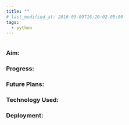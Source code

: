 ```yaml
---
title: ""
# last_modified_at: 2016-03-09T16:20:02-05:00
tags:
  - python
---
```

<!--image-->
<img src="{{ site.url }}{{ site.baseurl }}/assets/images/NAME.jpg" alt="">

<!--background-->

<h3> Aim: </h3>

<h3> Progress: </h3>
<ul> 

</ul>

<h3> Future Plans: </h3>
<ul>

</ul>

<h3> Technology Used: </h3>
<ul>

</ul>

<h3> Deployment: </h3>
